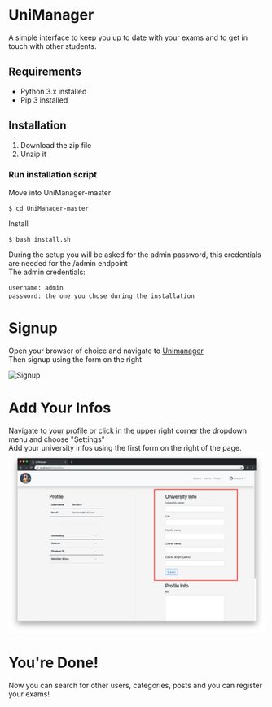 # UniManager

A simple interface to keep you up to date with your exams and to get in touch with other students.

## Requirements
- Python 3.x installed
- Pip 3 installed

## Installation
1. Download the zip file
1. Unzip it

### Run installation script
Move into UniManager-master
```
$ cd UniManager-master
```
Install 
```
$ bash install.sh
```

During the setup you will be asked for the admin password, this credentials are needed for the /admin endpoint
<br>
The admin credentials:
```
username: admin
password: the one you chose during the installation
```

# Signup
Open your browser of choice and navigate to [Unimanager](http://localhost:8000/accounts/signup)
<br>
Then signup using the form on the right

![Signup](demo/signup.png)

# Add Your Infos
Navigate to [your profile](http://localhost:8000/profile) or click in the upper right corner the dropdown menu and choose "Settings"
<br>
Add your university infos using the first form on the right of the page.
![Form](demo/profile.png)

# You're Done!
Now you can search for other users, categories, posts and you can register your exams!
